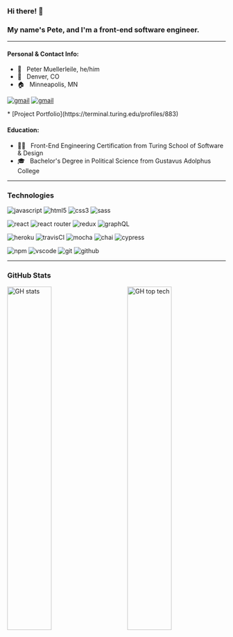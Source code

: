 ### Hi there! 👋
### My name's Pete, and I'm a front-end software engineer.

***

#### Personal & Contact Info:
* 🦥 &nbsp; Peter Muellerleile, he/him
* 📍 &nbsp; Denver, CO
* 🏠 &nbsp; Minneapolis, MN
<p>
      <a href="https://www.linkedin.com/in/pcmueller/"><img src="https://img.shields.io/badge/linkedin-%230077B5.svg?style=for-the-badge&logo=linkedin&logoColor=white" alt="gmail"></a>
      <a href="mailto:pmuellerleile@gmail.com"><img src="https://img.shields.io/badge/Gmail-D14836?style=for-the-badge&logo=gmail&logoColor=white" alt="gmail"></a>
</p>
* [Project Portfolio](https://terminal.turing.edu/profiles/883)

####  Education:
* 👨‍💻 &nbsp; Front-End Engineering Certification from Turing School of Software & Design
* 🎓 &nbsp; Bachelor's Degree in Political Science from Gustavus Adolphus College

***

### Technologies

<p>
     <img src="https://img.shields.io/badge/javascript%20-%23323330.svg?&style=for-the-badge&logo=javascript&logoColor=%23F7DF1E" alt="javascript"/>
     <img src="https://img.shields.io/badge/html5%20-%23E34F26.svg?&style=for-the-badge&logo=html5&logoColor=white" alt="html5"/>
     <img src="https://img.shields.io/badge/css3%20-%231572B6.svg?&style=for-the-badge&logo=css3&logoColor=white" alt="css3"/>
     <img src="https://img.shields.io/badge/SASS%20-hotpink.svg?&style=for-the-badge&logo=SASS&logoColor=white" alt="sass"/>
<p>
     <img src="https://img.shields.io/badge/react%20-%2320232a.svg?&style=for-the-badge&logo=react&logoColor=%2361DAFB" alt="react"/>
     <img src="https://img.shields.io/badge/React_Router-CA4245?style=for-the-badge&logo=react-router&logoColor=white" alt="react router"/>
     <img src="https://img.shields.io/badge/redux-%23593d88.svg?style=for-the-badge&logo=redux&logoColor=white" alt="redux" />
     <img src="https://img.shields.io/badge/GraphQL%20-%2343853D.svg?&color=lightgray&style=for-the-badge&logo=graphQL&logoColor=ff69b4" alt="graphQL" /> 
</p>
<p>
     <img src="https://img.shields.io/badge/Heroku-430098?style=for-the-badge&logo=heroku&logoColor=white" alt="heroku" />
     <img src="https://img.shields.io/badge/travisci%20-%232B2F33.svg?&style=for-the-badge&logo=travis&logoColor=white" alt="travisCI"/>
     <img src="https://img.shields.io/badge/-mocha-%238D6748?style=for-the-badge&logo=mocha&logoColor=white" alt="mocha" />
     <img src="https://img.shields.io/badge/chai-A11404?style=for-the-badge&logo=chai&logoColor=white" alt="chai" />
     <img src="https://img.shields.io/badge/-cypress-%23E5E5E5?style=for-the-badge&logo=cypress&logoColor=058a5e" alt="cypress" />
</p>
<p>
     <img src="https://img.shields.io/badge/NPM-%23000000.svg?style=for-the-badge&logo=npm&logoColor=white" alt="npm" />
     <img src="https://img.shields.io/badge/VisualStudioCode-0078d7.svg?style=for-the-badge&logo=visual-studio-code&logoColor=white" alt="vscode" />
     <img src="https://img.shields.io/badge/git-%23F05033.svg?style=for-the-badge&logo=git&logoColor=white" alt="git" />
     <img src="https://img.shields.io/badge/github-%23121011.svg?style=for-the-badge&logo=github&logoColor=white" alt="github" />
</p>

***

### GitHub Stats

<p>
 <img width="45%" alt="GH stats" src="https://github-readme-stats.vercel.app/api?username=pcmueller&show_icons=true&layout=compact&theme=blue-green&hide=stars_private=true">
 <img width="45%" align="right" alt="GH top tech" src="https://github-readme-stats.vercel.app/api/top-langs/?username=pcmueller&show_icons=true&layout=compact&theme=blue-green">
</p>
